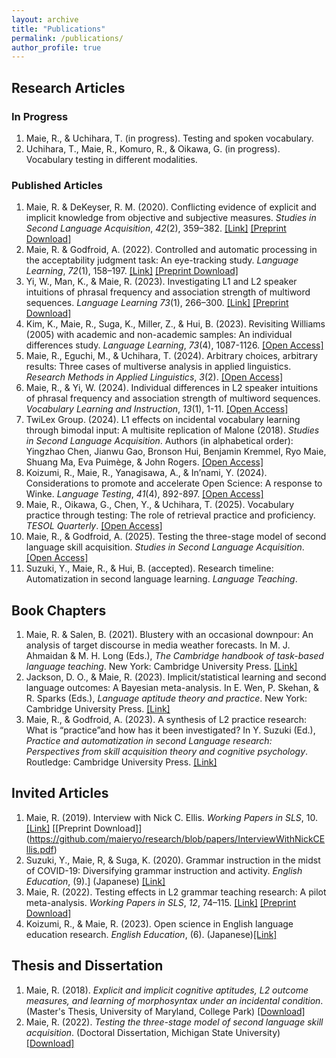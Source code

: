 ```yaml
---
layout: archive
title: "Publications"
permalink: /publications/
author_profile: true
---
```


## Research Articles
### In Progress
1. Maie, R., & Uchihara, T. (in progress). Testing and spoken vocabulary.
2. Uchihara, T., Maie, R., Komuro, R., & Oikawa, G. (in progress). Vocabulary testing in different modalities.


### Published Articles
1. Maie, R. & DeKeyser, R. M. (2020). Conflicting evidence of explicit and implicit knowledge from objective and subjective measures. <i>Studies in Second Language Acquisition</i>, <i>42</i>(2), 359–382. [[Link]](https://doi.org/10.1017/S0272263119000615) [[Preprint Download]](https://github.com/maieryo/research/blob/papers/MaieDeKeyserSSLA2020pdf.pdf)
2. Maie, R. & Godfroid, A. (2022). Controlled and automatic processing in the acceptability judgment task: An eye-tracking study. <i>Language Learning</i>, <i>72</i>(1), 158–197. [[Link]](https://doi.org/10.1111/lang.12474) [[Preprint Download]](https://github.com/maieryo/research/blob/papers/Preprint_MaieGodfroidLL.pdf)
3. Yi, W., Man, K., & Maie, R. (2023). Investigating L1 and L2 speaker intuitions of phrasal frequency and association strength of multiword sequences. <i>Language Learning</i> <i>73</i>(1), 266–300. [[Link]](https://onlinelibrary.wiley.com/doi/full/10.1111/lang.12521) [[Preprint Download]](https://github.com/maieryo/research/blob/papers/YiEtAl2022LL.pdf)
4. Kim, K., Maie, R., Suga, K., Miller, Z., & Hui, B. (2023). Revisiting Williams (2005) with academic and non-academic samples: An individual differences study. <i>Language Learning</i>, *73*(4), 1087-1126. [[Open Access]](https://doi.org/10.1111/lang.12616)
5. Maie, R., Eguchi, M., & Uchihara, T. (2024). Arbitrary choices, arbitrary results: Three cases of multiverse analysis in applied linguistics. *Research Methods in Applied Linguistics*, *3*(2). [[Open Access]](https://doi.org/10.1016/j.rmal.2024.100124)
6. Maie, R., & Yi, W. (2024). Individual differences in L2 speaker intuitions of phrasal frequency and association strength of multiword sequences. *Vocabulary Learning and Instruction*, *13*(1), 1-11. [[Open Access]](https://www.castledown.com/journals/vli/article/view/1311)
7. TwiLex Group. (2024). L1 effects on incidental vocabulary learning through bimodal input: A multisite replication of Malone (2018). *Studies in Second Language Acquisition*. Authors (in alphabetical order): Yingzhao Chen, Jianwu Gao, Bronson Hui, Benjamin Kremmel, Ryo Maie, Shuang Ma, Eva Puimège, & John Rogers. [[Open Access]](https://doi.org/10.1017/S0272263124000275)
8. Koizumi, R., Maie, R., Yanagisawa, A., & In’nami, Y. (2024). Considerations to promote and accelerate Open Science: A response to Winke. *Language Testing*, *41*(4), 892-897. [[Open Access]](https://doi.org/10.1177/02655322241239379)
9. Maie, R., Oikawa, G., Chen, Y., & Uchihara, T. (2025). Vocabulary practice through testing: The role of retrieval practice and proficiency. *TESOL Quarterly*. [[Open Access]](https://doi.org/10.1002/tesq.3391)
10. Maie, R., & Godfroid, A. (2025). Testing the three-stage model of second language skill acquisition. *Studies in Second Language Acquisition*. [[Open Access]](https://doi.org/10.1017/S027226312500021X)
11. Suzuki, Y., Maie, R., & Hui, B. (accepted). Research timeline: Automatization in second language learning. *Language Teaching*.

## Book Chapters
1. Maie, R. & Salen, B. (2021). Blustery with an occasional downpour: An analysis of target discourse in media weather forecasts. In M. J. Ahmaidan & M. H. Long (Eds.), <i>The Cambridge handbook of task-based language teaching</i>. New York: Cambridge University Press. [[Link]](https://www.cambridge.org/core/books/abs/cambridge-handbook-of-taskbased-language-teaching/blustery-with-an-occasional-downpour/1BAF4C99AFAC232F17E68409C03141DB)
2. Jackson, D. O., & Maie, R. (2023). Implicit/statistical learning and second language outcomes: A Bayesian meta-analysis. In E. Wen, P. Skehan, & R. Sparks (Eds.), <i>Language aptitude theory and practice</i>. New York: Cambridge University Press. [[Link]](https://www.cambridge.org/jp/academic/subjects/languages-linguistics/applied-linguistics-and-second-language-acquisition/language-aptitude-theory-and-practice?format=HB&isbn=9781316513996)
3. Maie, R., & Godfroid, A. (2023).  A synthesis of L2 practice research: What is “practice”and how has it been investigated? In Y. Suzuki (Ed.), <i>Practice and automatization in second Language research: Perspectives from skill acquisition theory and cognitive psychology</i>. Routledge: Cambridge University Press. [[Link]](https://www.taylorfrancis.com/books/edit/10.4324/9781003414643/practice-automatization-second-language-research-yuichi-suzuki)


## Invited Articles
1. Maie, R. (2019). Interview with Nick C. Ellis. <i>Working Papers in SLS</i>, 10.  [[Link]](https://hcommons.org/deposits/item/hc:45843) [[Preprint Download]] (https://github.com/maieryo/research/blob/papers/InterviewWithNickCEllis.pdf)
2. Suzuki, Y., Maie, R, & Suga, K. (2020). Grammar instruction in the midst of COVID-19: Diversifying grammar instruction and activity. <i>English Education</i>, (9).]  (Japanese) [[Link]](https://www.taishukan.co.jp/book/b525175.html)
3. Maie, R. (2022). Testing effects in L2 grammar teaching research: A pilot meta-analysis. <i>Working Papers in SLS</i>, <i>12</i>, 74–115. [[Link]](https://hcommons.org/deposits/item/hc:46463) [[Preprint Download]](https://github.com/maieryo/research/blob/papers/Maie2022SLS.pdf)
4. Koizumi, R., & Maie, R. (2023). Open science in English language education research. *English Education*, (6). (Japanese)[[Link]](https://www.taishukan.co.jp/book/b625619.html)

## Thesis and Dissertation
1. Maie, R. (2018). *Explicit and implicit cognitive aptitudes, L2 outcome measures, and learning of morphosyntax under an incidental condition*. (Master's Thesis, University of Maryland, College Park) [[Download]](https://drum.lib.umd.edu/handle/1903/21064)
2. Maie, R. (2022). *Testing the three-stage model of second language skill acquisition*. (Doctoral Dissertation, Michigan State University)[[Download]](https://github.com/maieryo/research/blob/papers/RyoMaiePhDSLS.pdf)
